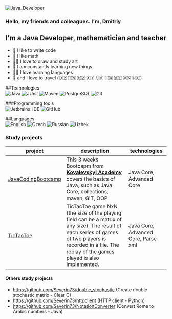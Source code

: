 ![Java_Developer](https://img.shields.io/badge/-Java_Developer-2F0601?style=for-the-badge&logo=Java_Developer&logoColor=efd81d)
### Hello, my friends and colleagues. I'm, Dmitriy

## I'm a Java Developer, mathematician and teacher
- 💪 I like to write code
- 🔢 I like math
- 👨‍🎨 I love to draw and study art
- 🥅 I am constantly learning new things
- 👨‍🏫 I love learning languages 
- 🚝 and I love to travel (🇺🇿 🇮🇳 🇨🇿 🇦🇹 🇸🇰 🇫🇷 🇩🇪 🇻🇳 🇷🇺)

##Technologies<br>
![Java](https://img.shields.io/badge/-Java-545775?style=for-the-badge&logo=Jav1a&logoColor=efd81d) 
![JUnit](https://img.shields.io/badge/-JUnit-3b444b?style=for-the-badge&logo=JUni1t&logoColor=efd81d) 
![Maven](https://img.shields.io/badge/-Maven-545775?style=for-the-badge&logo=Mav1en&logoColor=efd81d) 
![PostgreSQL](https://img.shields.io/badge/-PostgreSQL-3b444b?style=for-the-badge&logo=Postg1reSQL&logoColor=efd81d)
![Git](https://img.shields.io/badge/-Git-3b444b?style=for-the-badge&logo=Gi1t&logoColor=efd81d)  

###Programming tools<br>
![Jetbrains_IDE](https://img.shields.io/badge/-Jetbrains_IDE-116062?style=for-the-badge&logo=Jetbrains1IDE&logoColor=efd81d)
![GitHub](https://img.shields.io/badge/-GitHub-3b444b?style=for-the-badge&logo=Git1Hub&logoColor=efd81d)

##Languages<br>
![English](https://img.shields.io/badge/English-intermediate-blue)
![Czech](https://img.shields.io/badge/Czech-intermediate-blue)
![Russian](https://img.shields.io/badge/Russian-native-blue)
![Uzbek](https://img.shields.io/badge/Uzbek-elementary-blue)


### Study projects

|project                                                           | description                                                             | technologies                                                                                      |
|--------------------------------------------------|-------------------------------------------------------------------------|---------------------------------------------------------------------------------------------------|
|[JavaCodingBootcamp](https://github.com/Severin73/JavaCodingBootcamp)| This 3 weeks Bootcapm from **[Kovalevskyi Academy](https://kovalevskyi.academy)** covers the basics of Java, such as Java Core, collections, maven, GIT, OOP|Java Core, Advanced Core|
|[TicTacToe](https://github.com/Severin73/TicTacToe)|TicTacToe game NxN (the size of the playing field can be a matrix of any size). The result of each series of games of two players is recorded in a file. The replay of the games played is also implemented.|Java Core, Advanced Core, Parse xml|




#### Others study projects

- https://github.com/Severin73/double_stochastic   (Create double stochastic matrix - Clear C)
- https://github.com/Severin73/httpclient (HTTP client - Python)
- https://github.com/Severin73/NotationConverter (Convert Rome to Arabic numbers - Java)

